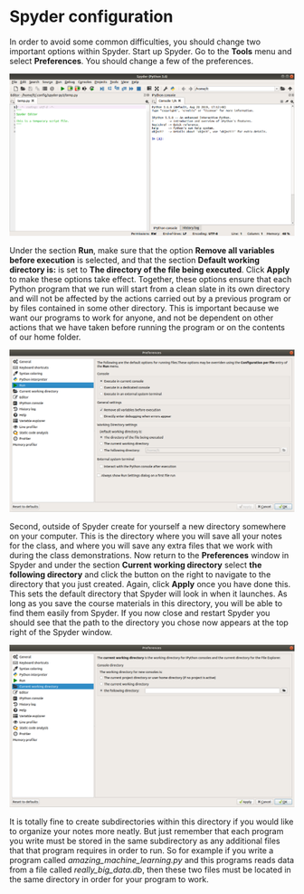 # Spyder configuration

In order to avoid some common difficulties, you should change two important options within Spyder. Start up Spyder. Go to the **Tools** menu and select **Preferences**. You should change a few of the preferences.

![](images/spyder.png)

Under the section **Run**, make sure that the option **Remove all variables before execution** is selected, and that the section **Default working directory is:** is set to **The directory of the file being executed**. Click **Apply** to make these options take effect. Together, these options ensure that each Python program that we run will start from a clean slate in its own directory and will not be affected by the actions carried out by a previous program or by files contained in some other directory. This is important because we want our programs to work for anyone, and not be dependent on other actions that we have taken before running the program or on the contents of our home folder.

![](images/spyder_run.png)

Second, outside of Spyder create for yourself a new directory somewhere on your computer. This is the directory where you will save all your notes for the class, and where you will save any extra files that we work with during the class demonstrations. Now return to the **Preferences** window in Spyder and under the section **Current working directory** select **the following directory** and click the button on the right to navigate to the directory that you just created. Again, click **Apply** once you have done this. This sets the default directory that Spyder will look in when it launches. As long as you save the course materials in this directory, you will be able to find them easily from Spyder. If you now close and restart Spyder you should see that the path to the directory you chose now appears at the top right of the Spyder window.

![](images/spyder_directory.png)

It is totally fine to create subdirectories within this directory if you would like to organize your notes more neatly. But just remember that each program you write must be stored in the same subdirectory as any additional files that that program requires in order to run. So for example if you write a program called *amazing_machine_learning.py* and this programs reads data from a file called *really_big_data.db*, then these two files must be located in the same directory in order for your program to work.

